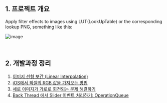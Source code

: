 ## 1. 프로젝트 개요
Apply filter effects to images using LUT(LookUpTable) or the corresponding lookup PNG, something like this:

![image](https://github.com/hidaehyunlee/LUTFilterApp/assets/37580034/a4ab3414-43b1-4d87-a709-19e0f665716a)

<br>

## 2. 개발과정 정리
1. [이미지 선형 보간 (Linear Interpolation)](https://velog.io/@hidaehyunlee/iOS-이미지-선형-보간-Linear-Interpolation)
2. [iOS에서 픽셀의 RGB 값을 가져오는 방법](https://velog.io/@hidaehyunlee/iOS에서-픽셀의-RGB-값을-가져오는-방법)
3. [세로 이미지가 가로로 회전되는 문제 해결하기](https://velog.io/@hidaehyunlee/UIImage-세로-이미지가-가로로-회전되는-문제-해결하기)
4. [Back Thread 에서 Slider 이벤트 처리하기: OperationQueue](https://velog.io/@hidaehyunlee/필터-앱-만들기-4.-Back-Thread-에서-Slider-이벤트-처리하기-OperationQueue)
